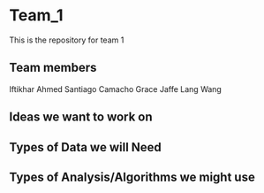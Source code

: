# Team_1
This is the repository for team 1

## Team members
Iftikhar Ahmed
Santiago Camacho
Grace Jaffe
Lang Wang

## Ideas we want to work on

## Types of Data we will Need

## Types of Analysis/Algorithms we might use
